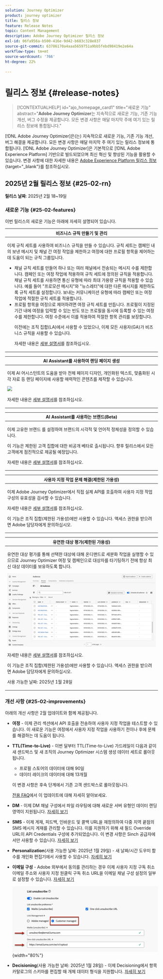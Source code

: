 ```yaml
---
solution: Journey Optimizer
product: journey optimizer
title: 릴리스 정보
feature: Release Notes
topic: Content Management
description: Adobe Journey Optimizer 릴리스 정보
exl-id: 06fa956a-b500-416e-9d42-b683c328e837
source-git-commit: 63786170a4aaa5659751a9bb5febd98419e2e64a
workflow-type: tm+mt
source-wordcount: '766'
ht-degree: 22%

---
```


# 릴리스 정보 {#release-notes}

>[!CONTEXTUALHELP]
>id="ajo_homepage_card1"
>title="새로운 기능"
>abstract="**Adobe Journey Optimizer**&#x200B;는 지속적으로 새로운 기능, 기존 기능 개선, 버그 수정을 제공합니다. 모든 변경 사항은 매달 마지막 주에 여기 있는 릴리스 정보에 통합됩니다."

[!DNL Adobe Journey Optimizer]은(는) 지속적으로 새로운 기능, 기존 기능 개선, 버그 해결을 제공합니다. 모든 변경 사항은 매달 마지막 주 여기 있는 릴리스 정보에 통합됩니다. [!DNL Adobe Journey Optimizer]은 기본적으로 [!DNL Adobe Experience Platform] 기반으로 빌드되었으며 최신 혁신 및 향상된 기능을 활용할 수 있습니다. 변경 사항에 대한 자세한 내용은 [Adobe Experience Platform 릴리스 정보](https://experienceleague.adobe.com/docs/experience-platform/release-notes/latest.html){target="_blank"}를 참조하십시오.

## 2025년 2월 릴리스 정보 {#25-02-rn}

<!--
**Early release notes below are subject to change without prior notice until the release availability date**. Links, screens and updated documentation are published at the release date.-->

**릴리스 날짜**: 2025년 2월 18~19일


### 새로운 기능 {#25-02-features}

이번 릴리스의 새로운 기능은 아래에 자세히 설명되어 있습니다.

<table>
<thead>
<tr>
<th><strong>비즈니스 규칙 만들기 및 관리</strong><br/></th>
</tr>
</thead>
<tbody>
<tr>
<td>
<p>이제 규칙 세트를 사용하여 비즈니스 규칙을 만들 수 있습니다. 규칙 세트는 캠페인 내의 보낸 메시지 및 채널 간 여정 작업을 제한하고 여정에 대한 프로필 항목을 제어하는 데 도움이 되는 규칙 그룹입니다.<p>
<p><ul><li>채널 규칙 세트를 만들어 하나 또는 여러 채널에서 전송되는 메시지 수를 제한합니다. 캠페인 또는 여정 작업에 적용하여 규칙 세트에 정의된 규칙을 적용합니다. 채널 규칙 세트를 사용하면 통신 유형에 따라 최대 가용량 규칙을 적용할 수 있습니다. 예를 들어 "프로모션 메시지"와 "뉴스레터"에 대한 다른 메시지를 제한하도록 규칙 세트를 설정합니다. 보내는 커뮤니케이션 유형에 따라 캠페인 또는 여정 작업에 적절한 규칙 세트를 적용합니다.</li>
<li> 프로필 항목을 여정으로 제어하려면 여정 규칙 세트를 만듭니다. 프로필이 지정된 기간 내에 여정을 입력할 수 있는 빈도 또는 프로필을 동시에 등록할 수 있는 여정 수를 제한합니다. 여정 수준에서 이를 적용하여 적절한 항목 관리를 보장합니다.</li></p>
<p>이전에는 조직 집합(LA)에서 사용할 수 있었으나, 이제 모든 사용자(GA)가 비즈니스 규칙을 사용할 수 있습니다.</p>
<p>자세한 내용은 <a href="../configuration/rule-sets.md">세부 설명서</a>를 참조하십시오.</p>
</td>
</tr>
</tbody>
</table>

<table>
<thead>
<tr>
<th><strong>AI Assistant를 사용하여 랜딩 페이지 생성</strong><br/></th>
</tr>
</thead>
<tbody>
<tr>
<td>
<p>이제 AI 어시스턴트의 도움을 받아 전체 페이지 디자인, 개인화된 텍스트, 맞춤화된 시각 자료 등 랜딩 페이지에 사용할 매력적인 콘텐츠를 제작할 수 있습니다.</p>
<img src="assets/do-not-localize/ai-lp.gif">
<p>자세한 내용은 <a href="../content-management/generative-lp.md">세부 설명서</a>를 참조하십시오.</p>
</td>
</tr>
</tbody>
</table>


<table>
<thead>
<tr>
<th><strong>AI Assistant를 사용하는 브랜드(Beta)</strong><br/></th>
</tr>
</thead>
<tbody>
<tr>
<td>
<p>이제 고유한 브랜드 를 설정하여 브랜드의 시각적 및 언어적 정체성을 정의할 수 있습니다. </p>
<p>이 기능은 제한된 고객 집합에 대한 비공개 베타로 출시됩니다. 향후 릴리스에서 모든 고객에게 점진적으로 제공될 예정입니다.</p>
<p>자세한 내용은 <a href="../content-management/brands.md">세부 설명서</a>를 참조하십시오.</p>
</td>
</tr>
</tbody>
</table>

<table>
<thead>
<tr>
<th><strong>사용자 지정 작업 문제 해결(제한된 가용성)</strong><br/></th>
</tr>
</thead>
<tbody>
<tr>
<td>
<p>이제 Adobe Journey Optimizer에서 직접 실제 API를 호출하여 사용자 지정 작업 구성의 유효성을 검사할 수 있습니다. </p>
<p>자세한 내용은 <a href="../action/troubleshoot-custom-action.md">세부 설명서</a>를 참조하십시오.</p>
<p> 이 기능은 조직 집합(제한된 가용성)에만 사용할 수 있습니다. 액세스 권한을 받으려면 Adobe 담당자에게 문의하십시오.</p>
</td>
</tr>
</tbody>
</table>

<table>
<thead>
<tr>
<th><strong>유연한 대상 평가(제한된 가용성)</strong><br/></th>
</tr>
</thead>
<tbody>
<tr>
<td>
<p>유연한 대상 평가를 통해 선택한 대상에 대해 온디맨드로 세분화 작업을 실행할 수 있으므로 Journey Optimizer 여정 및 캠페인으로 대상자를 타기팅하기 전에 항상 최신 대상 데이터를 보유하도록 합니다.</p>
<img src="assets/do-not-localize/flexible-audience.gif">
<p>자세한 내용은 <a href="../audience/creating-a-segment-definition.md#flexible">세부 설명서</a>를 참조하십시오.</p>
<p>이 기능은 조직 집합(제한된 가용성)에만 사용할 수 있습니다. 액세스 권한을 받으려면 Adobe 담당자에게 문의하십시오.</p>
<p>사용 가능한 날짜: 2025년 1월 28일</p>
</tr>
</tbody>
</table>
</table>


### 개선 사항 {#25-02-improvements}

아래의 개선 사항은 2월 업데이트와 함께 제공됩니다.

* **여정** - 이제 관리 섹션에서 API 호출을 전송하여 사용자 지정 작업을 테스트할 수 있습니다. 이 새로운 기능은 여정에서 사용자 지정 작업을 사용하기 전이나 후에 문제를 해결하는 데 도움이 됩니다.

* **TTL(Time-to-Live)** - 이번 달부터 TTL(Time-to-Live) 가드레일이 다음과 같이 새 샌드박스 및 새 조직의 Journey Optimizer 시스템 생성 데이터 세트로 롤아웃됩니다.

   * 프로필 스토어의 데이터에 대해 90일
   * 데이터 레이크의 데이터에 대해 13개월

  이 변경 사항은 후속 단계에서 기존 고객 샌드박스로 롤아웃됩니다.

  [전용 FAQ](../data/datasets-ttl.md#frequently-asked-questions)에서 이 업데이트에 대해 자세히 알아보세요.

<!--* **Playbooks** - You can now create and publish your own Use Case Playbooks in Journey Optimizer.-->

* **DM** - 이제 DM 채널 구성에서 파일 라우팅에 대해 새로운 서버 유형인 데이터 랜딩 영역이 지원됩니다. [자세히 보기](../direct-mail/direct-mail-configuration.md#file-routing-configuration)

* **SMS** - 이제 게재, 피드백, 인바운드 및 콜백 URL을 재정의하여 다중 지역 끝점의 SMS 메시지 게재를 관리할 수 있습니다. 이를 지원하기 위해 새 필드 Override URL이 API Credentials 구성에 추가되었습니다. 이 변경 사항은 Sinch 공급자에서만 사용할 수 있습니다. [자세히 보기](../sms/sms-configuration-sinch.md)

* **Personalization**(사용 가능한 날짜: 2025년 1월 29일) - 새 날짜/시간 도우미 함수를 개인화 편집기에서 사용할 수 있습니다. [자세히 보기](../personalization/functions/dates.md)


<!--
* The personalization editor has been enhanced with new capabilities such as Auto-complete, Search, and filtering options. You can also show or hide deprecated attributes.-->


* **이메일 구성** - Adobe 외부에서 동의를 관리하는 경우 이제 사용자 지정 구독 취소 이메일 주소와 사용자 지정 원클릭 구독 취소 URL을 이메일 채널 구성 설정의 일부로 설정할 수 있습니다. [자세히 보기](../email/list-unsubscribe.md#custom-managed)

  ![](../email/assets/surface-list-unsubscribe-custom.png){width="80%"}

* **Decisioning**(사용 가능한 날짜: 2025년 1월 28일) - 이제 Decisioning에서 항목 카탈로그의 스키마를 편집할 때 개체 데이터 형식을 지원합니다. [자세히 보기](../experience-decisioning/catalogs.md)

